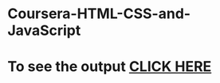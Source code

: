 # Coursera-HTML-CSS-and-JavaScript

# To see the output [CLICK HERE](https://priyanshsen19.github.io/Coursera-HTML-CSS-and-JavaScript/Assignments/Mod-2/index.html)

